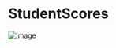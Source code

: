 # StudentScores

![image](https://github.com/BryceGreenleaf/StudentScores/assets/70154552/d419ea6d-5968-49cf-b7df-fd7c256e7585)
